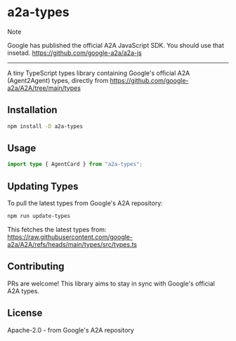 # a2a-types

> [!NOTE]  
> Google has published the official A2A JavaScript SDK. You should use that insetad.
> https://github.com/google-a2a/a2a-js

--- 

A tiny TypeScript types library containing Google's official A2A (Agent2Agent) types, directly from <https://github.com/google-a2a/A2A/tree/main/types>

## Installation

```bash
npm install -D a2a-types
```

## Usage

```typescript
import type { AgentCard } from "a2a-types";
```

## Updating Types

To pull the latest types from Google's A2A repository:

```bash
npm run update-types
```

This fetches the latest types from:
https://raw.githubusercontent.com/google-a2a/A2A/refs/heads/main/types/src/types.ts

## Contributing

PRs are welcome! This library aims to stay in sync with Google's official A2A types.

## License

Apache-2.0 - from Google's A2A repository
